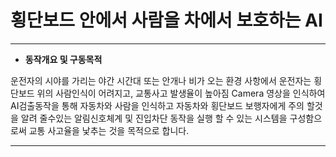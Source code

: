 # 횡단보드 안에서 사람을 차에서 보호하는 AI

***

* <b>동작개요 및 구동목적</b>

운전자의 시야를 가리는 야간 시간대 또는 안개나 비가 오는 환경 사항에서 운전자는 횡단보드 위의 사람인식이 어려지고, 교통사고 발생율이 높아짐
Camera 영상을 인식하여 AI검출동작을 통해 자동차와 사람을 인식하고 
자동차와 횡단보드 보행자에게 주의 할것을 알려 줄수있는 알림신호체계 및 
진입차단 동작을 실행 할 수 있는 시스템을 구성함으로써 교통 사고율을 낯추는 것을 목적으로 합니다. 

***
